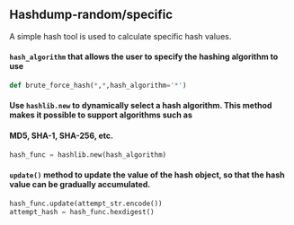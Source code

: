 ## Hashdump-random/specific

A simple hash tool is used to calculate specific hash values. 

####  `hash_algorithm` that allows the user to specify the hashing algorithm to use

```python
def brute_force_hash(*,*,hash_algorithm='*')
```

#### Use `hashlib.new` to dynamically select a hash algorithm. This method makes it possible to support algorithms such as 

#### MD5, SHA-1, SHA-256, etc.

```python
hash_func = hashlib.new(hash_algorithm)
```

####  `update()` method to update the value of the hash object, so that the hash value can be gradually accumulated.

```python
hash_func.update(attempt_str.encode())
attempt_hash = hash_func.hexdigest()
```

